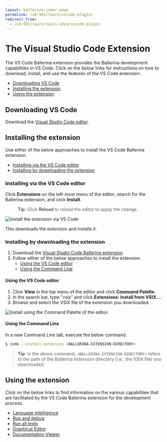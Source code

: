 ```yaml
---
layout: ballerina-inner-page
permalink: /v0-991/learn/vscode-plugin/
redirect_from:
  - /v0-991/learn/tools-ides/vscode-plugin
---
```


# The Visual Studio Code Extension

The VS Code Ballerina extension provides the Ballerina development capabilities in VS Code. Click on the below links for instructions on how to download, install, and use the features of the VS Code extension.

- [Downloading VS Code](#downloading-vs-code)
- [Installing the extension](#installing-the-extension)
- [Using the extension](#using-the-extension)

## Downloading VS Code 

Download the [Visual Studio Code editor](https://code.visualstudio.com/download).


## Installing the extension

Use either of the below approaches to install the VS Code Ballerina extension.

- [Installing via the VS Code editor](#installing-via-the-vs-code-editor)
- [Installing by downloading the extension](#installing-by-downloading-the-extension)

### Installing via the VS Code editor

Click **Extensions** on the left-most menu of the editor, search for the Ballerina extension, and click **Install**.

> **Tip**: Click **Reload** to reload the editor to apply the change.

![Install the extension via VS Code](/v0-991/learn/images/install-via-editor.gif)

This downloads the extension and installs it.

### Installing by downloading the extension

1. Download the [Visual Studio Code Ballerina extension](https://marketplace.visualstudio.com/items?itemName=ballerina.ballerina).
2. Follow either of the below approaches to install the extension.
    - [Using the VS Code editor](#using-the-vs-code-editor)
    - [Using the Command Line](#using-the-command-line)

#### Using the VS Code editor

1. Click **View** in the top menu of the editor and click **Command Palette**.
2. In the search bar, type "vsix" and click **Extensions: Install from VSIX...**.
3. Browse and select the VSIX file of the extension you downloaded.

![Install using the Command Palette of the editor.](/v0-991/learn/images/install-via-palette.gif)

#### Using the Command Line
In a new Command Line tab, execute the below command.
```bash
$ code --install-extension <BALLERINA-EXTENSION-DIRECTORY>
```
> **Tip**: In the above command, `<BALLERINA_EXTENSION-DIRECTORY>` refers to the path of the Ballerina extension directory (i.e., the VSIX file) you downloaded.

## Using the extension

Click on the below links to find information on the various capabilities that are facilitated by the VS Code Ballerina extension for the development process.

- [Language intelligence](/v0-991/learn/tools-ides/vscode-plugin/language-intelligence)
- [Run and debug](/v0-991/learn/tools-ides/vscode-plugin/run-and-debug)
- [Run all tests](/v0-991/learn/tools-ides/vscode-plugin/run-all-tests)
- [Graphical Editor](/v0-991/learn/tools-ides/vscode-plugin/graphical-editor)
- [Documentation Viewer](/v0-991/learn/tools-ides/vscode-plugin/documentation-viewer)

